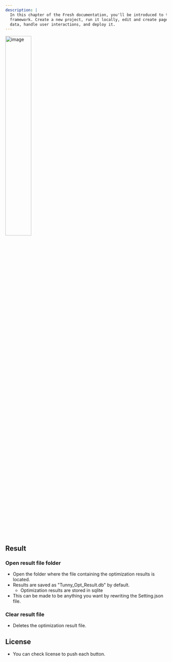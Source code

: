 ```yaml
---
description: |
  In this chapter of the Fresh documentation, you'll be introduced to the
  framework. Create a new project, run it locally, edit and create pages, fetch
  data, handle user interactions, and deploy it.
---
```


<img width="40%" alt="image" src="https://user-images.githubusercontent.com/23289252/188256059-82679c52-4909-4e29-a9ad-36b3bab5c577.png">

## Result

### Open result file folder

- Open the folder where the file containing the optimization results is located.
- Results are saved as "Tunny_Opt_Result.db" by default.
  - Optimization results are stored in sqlite
- This can be made to be anything you want by rewriting the Setting.json file.

### Clear result file

- Deletes the optimization result file.

## License

- You can check license to push each button.
